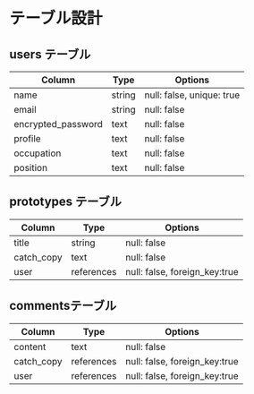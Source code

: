 # テーブル設計

## users テーブル
| Column             | Type   | Options     |
| ------------------ | ------ | ----------- |
| name               | string | null: false, unique: true |
| email              | string | null: false |
| encrypted_password | text   | null: false |
| profile            | text   | null: false |
| occupation         | text   | null: false |
| position           | text   | null: false |

## prototypes テーブル
| Column             | Type        | Options                       |
| ------------------ | ------      | -----------                   |
| title              | string      | null: false                   |
| catch_copy         | text        | null: false                   |
| user               | references  | null: false, foreign_key:true |


## commentsテーブル
| Column             | Type        | Options                       |
| ------------------ | ------      | -----------                   |
| content            | text        | null: false                   |
| catch_copy         | references  | null: false, foreign_key:true |
| user               | references  | null: false, foreign_key:true |
